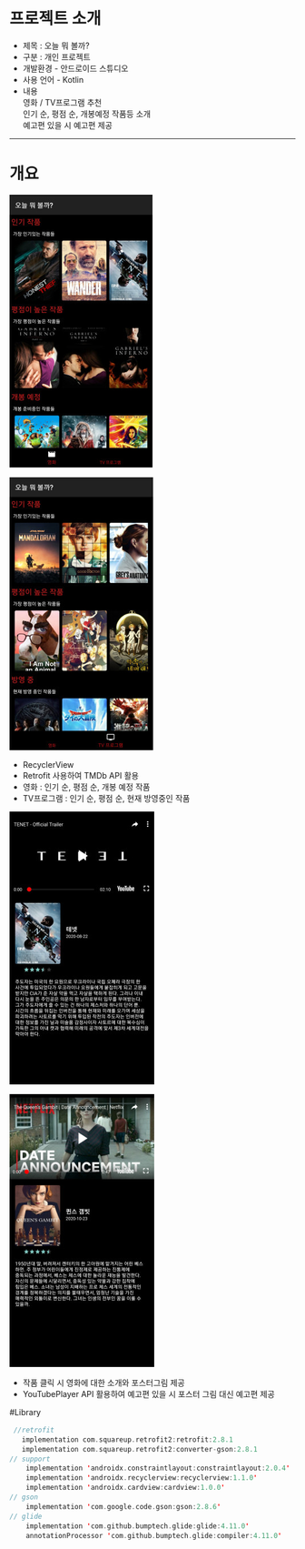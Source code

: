 # 프로젝트 소개
- 제목 : 오늘 뭐 볼까?
- 구분 : 개인 프로젝트
- 개발환경 - 안드로이드 스튜디오
- 사용 언어 - Kotlin
- 내용  
영화 / TV프로그램 추천  
인기 순, 평점 순, 개봉예정 작품등 소개  
예고편 있을 시 예고편 제공
---
# 개요
![image1](https://github.com/jdsaeyqo/Project---MovieApp/blob/master/app/src/main/res/drawable/_movieapp_image1.jpg)


![image2](https://github.com/jdsaeyqo/Project---MovieApp/blob/master/app/src/main/res/drawable/_movieapp_image2.jpg)  

- RecyclerView
- Retrofit 사용하여 TMDb API 활용
- 영화 : 인기 순, 평점 순, 개봉 예정 작품  
- TV프로그램 : 인기 순, 평점 순, 현재 방영중인 작품

![image3](https://github.com/jdsaeyqo/Project---MovieApp/blob/master/app/src/main/res/drawable/_movieapp_image3.jpg)  

![image4](https://github.com/jdsaeyqo/Project---MovieApp/blob/master/app/src/main/res/drawable/_movieapp_image4.jpg)

- 작품 클릭 시 영화에 대한 소개와 포스터그림 제공  
- YouTubePlayer API 활용하여 예고편 있을 시 포스터 그림 대신 예고편 제공



#Library
~~~kotlin  
 //retrofit
   implementation com.squareup.retrofit2:retrofit:2.8.1
   implementation com.squareup.retrofit2:converter-gson:2.8.1  
// support
    implementation 'androidx.constraintlayout:constraintlayout:2.0.4'
    implementation 'androidx.recyclerview:recyclerview:1.1.0'
    implementation 'androidx.cardview:cardview:1.0.0'      
// gson
    implementation 'com.google.code.gson:gson:2.8.6'  
// glide
    implementation 'com.github.bumptech.glide:glide:4.11.0'
    annotationProcessor 'com.github.bumptech.glide:compiler:4.11.0'
~~~
